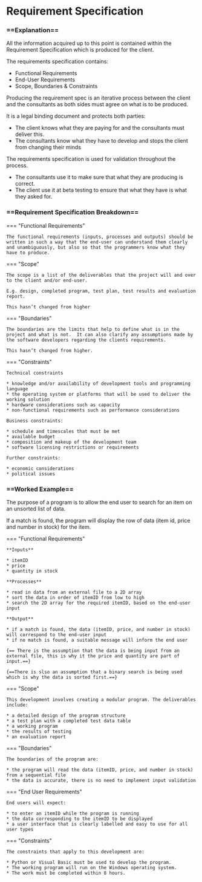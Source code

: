 # Requirement Specification

### ==Explanation==

All the information acquired up to this point is contained within the Requirement Specification which is produced for the client.

The requirements specification contains:

* Functional Requirements
* End-User Requirements
* Scope, Boundaries & Constraints

Producing the requirement spec is an iterative process between the client and the consultants as both sides must agree on what is to be produced.

It is a legal binding document and protects both parties:

* The client knows what they are paying for and the consultants must deliver this.
* The consultants know what they have to develop and stops the client from changing their minds

The requirements specification is used for validation throughout the process.

* The consultants use it to make sure that what they are producing is correct.
* The client use it at beta testing to ensure that what they have is what they asked for.

### ==Requirement Specification Breakdown==

=== "Functional Requirements"

    The functional requirements (inputs, processes and outputs) should be written in such a way that the end-user can understand them clearly and unambiguously, but also so that the programmers know what they have to produce.

=== "Scope"

    The scope is a list of the deliverables that the project will and over to the client and/or end-user.

    E.g. design, completed program, test plan, test results and evaluation report.

    This hasn’t changed from higher

=== "Boundaries"

    The boundaries are the limits that help to define what is in the project and what is not.  It can also clarify any assumptions made by the software developers regarding the clients requirements.

    This hasn’t changed from higher.


=== "Constraints"

    Technical constraints

    * knowledge and/or availability of development tools and programming language
    * the operating system or platforms that will be used to deliver the working solution
    * hardware considerations such as capacity
    * non-functional requirements such as performance considerations

    Business constraints:

    * schedule and timescales that must be met
    * available budget
    * composition and makeup of the development team
    * software licensing restrictions or requirements

    Further constraints:

    * economic considerations
    * political issues

### ==Worked Example==

The purpose of a program is to allow the end user to search for an item on an unsorted list of data. 

If a match is found, the program will display the row of data (item id, price and number in stock) for the item.

=== "Functional Requirements"

    **Inputs**
    
    * itemID
    * price
    * quantity in stock
    
    **Processes**
    
    * read in data from an external file to a 2D array
    * sort the data in order of itemID from low to high
    * search the 2D array for the required itemID, based on the end-user input

    **Output**
    
    * if a match is found, the data (itemID, price, and number in stock) will correspond to the end-user input
    * if no match is found, a suitable message will inform the end user

    {== There is the assumption that the data is being input from an external file, this is why it the price and quantity are part of input.==}
    
    {==There is slso an assumption that a binary search is being used which is why the data is sorted first.==}

=== "Scope"

    This development involves creating a modular program. The deliverables include:

    * a detailed design of the program structure
    * a test plan with a completed test data table
    * a working program
    * the results of testing
    * an evaluation report

=== "Boundaries"

    The boundaries of the program are:
    
    * the program will read the data (itemID, price, and number in stock) from a sequential file
    * the data is accurate, there is no need to implement input validation

=== "End User Requirements"

    End users will expect:
    
    * to enter an itemID while the program is running
    * the data corresponding to the itemID to be displayed
    * a user interface that is clearly labelled and easy to use for all user types

=== "Constraints"

    The constraints that apply to this development are:
    
    * Python or Visual Basic must be used to develop the program.
    * The working program will run on the Windows operating system.
    * The work must be completed within 8 hours.
